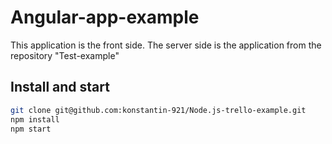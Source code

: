 Angular-app-example
================

This application is the front side. The server side is the application from the repository "Test-example"

Install and start
----------
```sh
git clone git@github.com:konstantin-921/Node.js-trello-example.git
npm install
npm start
```
